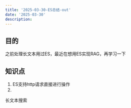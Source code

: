 ```yaml
---
title: '2025-03-30-ES总结-out'
date: '2025-03-30'
description:
---
```



## 目的
之前处理长文本用过ES，最近在想用ES实现RAG，再学习一下


## 知识点
1. ES支持http请求直接进行操作
2. 
长文本搜索